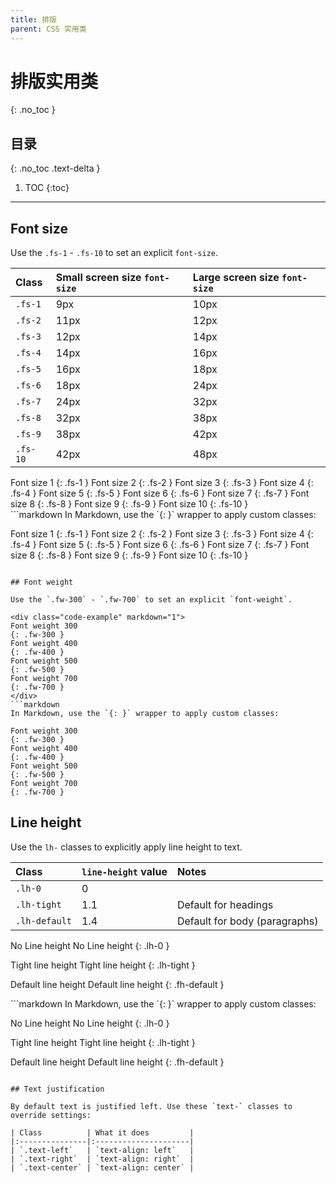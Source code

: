```yaml
---
title: 排版
parent: CSS 实用类
---
```


# 排版实用类
{: .no_toc }

## 目录
{: .no_toc .text-delta }

1. TOC
{:toc}

---

## Font size

Use the `.fs-1` - `.fs-10` to set an explicit `font-size`.

| Class   | Small screen size `font-size`  | Large screen size `font-size` |
|:--------|:-------------------------------|:------------------------------|
| `.fs-1` | 9px                            | 10px                          |
| `.fs-2` | 11px                           | 12px                          |
| `.fs-3` | 12px                           | 14px                          |
| `.fs-4` | 14px                           | 16px                          |
| `.fs-5` | 16px                           | 18px                          |
| `.fs-6` | 18px                           | 24px                          |
| `.fs-7` | 24px                           | 32px                          |
| `.fs-8` | 32px                           | 38px                          |
| `.fs-9` | 38px                           | 42px                          |
| `.fs-10`| 42px                           | 48px                          |

<div class="code-example" markdown="1">
Font size 1
{: .fs-1 }
Font size 2
{: .fs-2 }
Font size 3
{: .fs-3 }
Font size 4
{: .fs-4 }
Font size 5
{: .fs-5 }
Font size 6
{: .fs-6 }
Font size 7
{: .fs-7 }
Font size 8
{: .fs-8 }
Font size 9
{: .fs-9 }
Font size 10
{: .fs-10 }
</div>
```markdown
In Markdown, use the `{: }` wrapper to apply custom classes:

Font size 1
{: .fs-1 }
Font size 2
{: .fs-2 }
Font size 3
{: .fs-3 }
Font size 4
{: .fs-4 }
Font size 5
{: .fs-5 }
Font size 6
{: .fs-6 }
Font size 7
{: .fs-7 }
Font size 8
{: .fs-8 }
Font size 9
{: .fs-9 }
Font size 10
{: .fs-10 }
```

## Font weight

Use the `.fw-300` - `.fw-700` to set an explicit `font-weight`.

<div class="code-example" markdown="1">
Font weight 300
{: .fw-300 }
Font weight 400
{: .fw-400 }
Font weight 500
{: .fw-500 }
Font weight 700
{: .fw-700 }
</div>
```markdown
In Markdown, use the `{: }` wrapper to apply custom classes:

Font weight 300
{: .fw-300 }
Font weight 400
{: .fw-400 }
Font weight 500
{: .fw-500 }
Font weight 700
{: .fw-700 }
```

## Line height

Use the `lh-` classes to explicitly apply line height to text.

| Class         | `line-height` value  | Notes                         |
|:--------------|:---------------------|:------------------------------|
| `.lh-0`       | 0                    |                               |
| `.lh-tight`   | 1.1                  | Default for headings          |
| `.lh-default` | 1.4                  | Default for body (paragraphs) |

<div class="code-example" markdown="1">
No Line height
No Line height
{: .lh-0 }

Tight line height
Tight line height
{: .lh-tight }

Default line height
Default line height
{: .fh-default }
</div>
```markdown
In Markdown, use the `{: }` wrapper to apply custom classes:

No Line height
No Line height
{: .lh-0 }

Tight line height
Tight line height
{: .lh-tight }

Default line height
Default line height
{: .fh-default }
```

## Text justification

By default text is justified left. Use these `text-` classes to override settings:

| Class          | What it does         |
|:---------------|:---------------------|
| `.text-left`   | `text-align: left`   |
| `.text-right`  | `text-align: right`  |
| `.text-center` | `text-align: center` |
